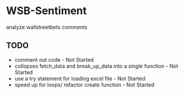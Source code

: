 # WSB-Sentiment
 analyze wallstreetbets comments 

## TODO
* comment out code -  Not Started
* collopses fetch_data and break_up_data into a single function -  Not Started
* use a try statement for loading excel file - Not Started
* speed up for loops/ refactor create function -  Not Started
